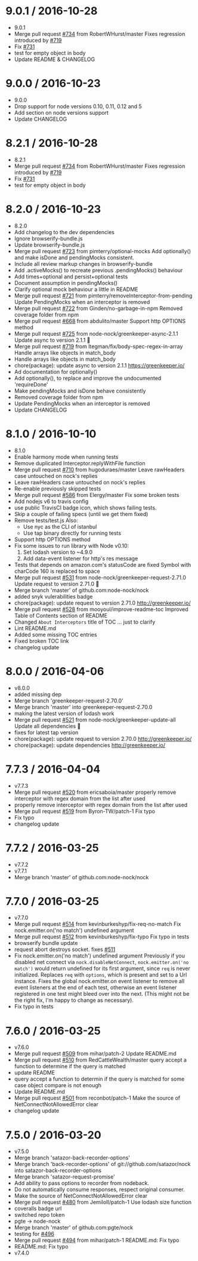 
9.0.1 / 2016-10-28
==================

  * 9.0.1
  * Merge pull request [#734](https://github.com/node-nock/nock/issues/734) from RobertWHurst/master
    Fixes regression introduced by [#719](https://github.com/node-nock/nock/issues/719)
  * Fix [#731](https://github.com/node-nock/nock/issues/731)
  * test for empty object in body
  * Update README & CHANGELOG

9.0.0 / 2016-10-23
==================

  * 9.0.0
  * Drop support for node versions 0.10, 0.11, 0.12 and 5
  * Add section on node versions support
  * Update CHANGELOG

8.2.1 / 2016-10-28
==================

  * 8.2.1
  * Merge pull request [#734](https://github.com/node-nock/nock/issues/734) from RobertWHurst/master
    Fixes regression introduced by [#719](https://github.com/node-nock/nock/issues/719)
  * Fix [#731](https://github.com/node-nock/nock/issues/731)
  * test for empty object in body

8.2.0 / 2016-10-23
==================

  * 8.2.0
  * Add changelog to the dev dependencies
  * Ignore browserify-bundle.js
  * Update browserify-bundle.js
  * Merge pull request [#723](https://github.com/node-nock/nock/issues/723) from pimterry/optional-mocks
    Add optionally() and make isDone and pendingMocks consistent.
  * Include all review markup changes in browserify-bundle
  * Add .activeMocks() to recreate previous .pendingMocks() behaviour
  * Add times+optional and persist+optional tests
  * Document assumption in pendingMocks()
  * Clarify optional mock behaviour a little in README
  * Merge pull request [#721](https://github.com/node-nock/nock/issues/721) from pimterry/removeInterceptor-from-pending
    Update PendingMocks when an interceptor is removed
  * Merge pull request [#722](https://github.com/node-nock/nock/issues/722) from Ginden/no-garbage-in-npm
    Removed coverage folder from npm
  * Merge pull request [#668](https://github.com/node-nock/nock/issues/668) from abdulito/master
    Support http OPTIONS method
  * Merge pull request [#725](https://github.com/node-nock/nock/issues/725) from node-nock/greenkeeper-async-2.1.1
    Update async to version 2.1.1 🚀
  * Merge pull request [#719](https://github.com/node-nock/nock/issues/719) from ltegman/fix/body-spec-regex-in-array
    Handle arrays like objects in match_body
  * Handle arrays like objects in match_body
  * chore(package): update async to version 2.1.1
    https://greenkeeper.io/
  * Ad documentation for optionally()
  * Add optionally(), to replace and improve the undocumented 'requireDone'
  * Make pendingMocks and isDone behave consistently
  * Removed coverage folder from npm
  * Update PendingMocks when an interceptor is removed
  * Update CHANGELOG

8.1.0 / 2016-10-10
==================

  * 8.1.0
  * Enable harmony mode when running tests
  * Remove duplicated Interceptor.replyWithFile function
  * Merge pull request [#710](https://github.com/node-nock/nock/issues/710) from hugoduraes/master
    Leave rawHeaders case untouched on nock's replies
  * Leave rawHeaders case untouched on nock's replies
  * Re-enable previously skipped tests
  * Merge pull request [#586](https://github.com/node-nock/nock/issues/586) from Elergy/master
    Fix some broken tests
  * Add nodejs v6 to travis config
  * use public TravisCI badge icon, which shows failing tests.
  * Skip a couple of failing specs (until we get them fixed)
  * Remove tests/test.js
    Also:
    - Use nyc as the CLI of istanbul
    - Use tap binary directly for running tests
  * Support http OPTIONS method
  * Fix some issues to run library with Node v0.10:
    1. Set lodash version to ~4.9.0
    2. Add data-event listener for http's res message
  * Tests that depends on amazon.com's statusCode are fixed
    Symbol with charCode 160 is replaced to space
  * Merge pull request [#531](https://github.com/node-nock/nock/issues/531) from node-nock/greenkeeper-request-2.71.0
    Update request to version 2.71.0 🚀
  * Merge branch 'master' of github.com:node-nock/nock
  * added snyk vulerabilities badge
  * chore(package): update request to version 2.71.0
    http://greenkeeper.io/
  * Merge pull request [#528](https://github.com/node-nock/nock/issues/528) from mooyoul/improve-readme-toc
    Improved Table of Contents section of README
  * Changed `About Interceptors` title of TOC
    ... just to clarify
  * Lint README.md
  * Added some missing TOC entries
  * Fixed broken TOC link
  * changelog update

8.0.0 / 2016-04-06
==================

  * v8.0.0
  * added missing dep
  * Merge branch 'greenkeeper-request-2.70.0'
  * Merge branch 'master' into greenkeeper-request-2.70.0
  * making the latest version of lodash work
  * Merge pull request [#521](https://github.com/node-nock/nock/issues/521) from node-nock/greenkeeper-update-all
    Update all dependencies 🌴
  * fixes for latest tap version
  * chore(package): update request to version 2.70.0
    http://greenkeeper.io/
  * chore(package): update dependencies
    http://greenkeeper.io/

7.7.3 / 2016-04-04
==================

  * v7.7.3
  * Merge pull request [#520](https://github.com/node-nock/nock/issues/520) from ericsaboia/master
    properly remove interceptor with regex domain from the list after used
  * properly remove interceptor with regex domain from the list after used
  * Merge pull request [#519](https://github.com/node-nock/nock/issues/519) from Byron-TW/patch-1
    Fix typo
  * Fix typo
  * changelog update

7.7.2 / 2016-03-25
==================

  * v7.7.2
  * v7.7.1
  * Merge branch 'master' of github.com:node-nock/nock

7.7.0 / 2016-03-25
==================

  * v7.7.0
  * Merge pull request [#514](https://github.com/node-nock/nock/issues/514) from kevinburkeshyp/fix-req-no-match
    Fix nock.emitter.on('no match') undefined argument
  * Merge pull request [#512](https://github.com/node-nock/nock/issues/512) from kevinburkeshyp/fix-typo
    Fix typo in tests
  * browserify bundle update
  * request abort destroys socket. fixes [#511](https://github.com/node-nock/nock/issues/511)
  * Fix nock.emitter.on('no match') undefined argument
    Previously if you disabled net connect via `nock.disableNetConnect`,
    `nock.emitter.on('no match')` would return undefined for its first argument,
    since `req` is never initialized. Replaces `req` with `options`, which is
    present and set to a Url instance.
    Fixes the global nock.emitter.on event listener to remove all event listeners
    at the end of each test, otherwise an event listener registered in one test
    might bleed over into the next.
    (This might not be the right fix, I'm happy to change as necessary).
  * Fix typo in tests

7.6.0 / 2016-03-25
==================

  * v7.6.0
  * Merge pull request [#509](https://github.com/node-nock/nock/issues/509) from mihar/patch-2
    Update README.md
  * Merge pull request [#510](https://github.com/node-nock/nock/issues/510) from RedCattleWealth/master
    query accept a function to determine if the query is matched
  * update README
  * query accept a function to determin if the query is matched
    for some case object compare is not enough
  * Update README.md
  * Merge pull request [#501](https://github.com/node-nock/nock/issues/501) from reconbot/patch-1
    Make the source of NetConnectNotAllowedError clear
  * changelog update

7.5.0 / 2016-03-20
==================

  * v7.5.0
  * Merge branch 'satazor-back-recorder-options'
  * Merge branch 'back-recorder-options' of git://github.com/satazor/nock into satazor-back-recorder-options
  * Merge branch 'satazor-request-promise'
  * Add ability to pass options to recorder from nodeback.
  * Do not automatically consume responses, respect original consumer.
  * Make the source of NetConnectNotAllowedError clear
  * Merge pull request [#480](https://github.com/node-nock/nock/issues/480) from JemiloII/patch-1
    Use lodash size function
  * coveralls badge url
  * switched repo token
  * pgte -> node-nock
  * Merge branch 'master' of github.com:pgte/nock
  * testing for [#496](https://github.com/node-nock/nock/issues/496)
  * Merge pull request [#494](https://github.com/node-nock/nock/issues/494) from mihar/patch-1
    README.md: Fix typo
  * README.md: Fix typo
  * v7.4.0

